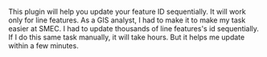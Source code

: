 This plugin will help you update your feature ID sequentially. It will work only for line features. 
As a GIS analyst, I had to make it to make my task easier at SMEC. I had to update thousands of line features's id sequentially. 
If I do this same task manually, it will take hours. But it helps me update within a few minutes.
